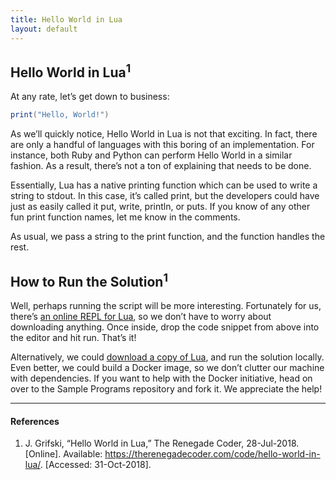 ```yaml
---
title: Hello World in Lua
layout: default
---
```


## Hello World in Lua<sup>1</sup>

At any rate, let’s get down to business:

```lua
print("Hello, World!")
```

As we’ll quickly notice, Hello World in Lua is not that exciting. In fact, there
are only a handful of languages with this boring of an implementation. For
instance, both Ruby and Python can perform Hello World in a similar fashion.
As a result, there’s not a ton of explaining that needs to be done.

Essentially, Lua has a native printing function which can be used to write a
string to stdout. In this case, it’s called print, but the developers could
have just as easily called it put, write, println, or puts. If you know of any
other fun print function names, let me know in the comments.

As usual, we pass a string to the print function, and the function handles the rest.

## How to Run the Solution<sup>1</sup>

Well, perhaps running the script will be more interesting. Fortunately for us,
there’s [an online REPL for Lua][2], so we don’t have to worry about downloading
anything. Once inside, drop the code snippet from above into the editor and hit
run. That’s it!

Alternatively, we could [download a copy of Lua][3], and run the solution locally.
Even better, we could build a Docker image, so we don’t clutter our machine with
dependencies. If you want to help with the Docker initiative, head on over to
the Sample Programs repository and fork it. We appreciate the help!

---

#### References

1. J. Grifski, “Hello World in Lua,” The Renegade Coder, 28-Jul-2018.
  [Online]. Available: <https://therenegadecoder.com/code/hello-world-in-lua/>.
  [Accessed: 31-Oct-2018].

[2]: https://repl.it/languages/lua
[3]: https://www.lua.org/download.html

